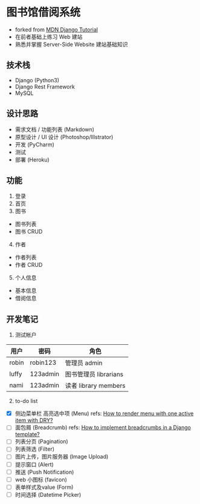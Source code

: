 # 图书馆借阅系统
- forked from [MDN Django Tutorial](https://developer.mozilla.org/en-US/docs/Learn/Server-side/Django)
- 在前者基础上练习 Web 建站
- 熟悉并掌握 Server-Side Website 建站基础知识

## 技术栈
- Django (Python3)
- Django Rest Framework
- MySQL

## 设计思路
- 需求文档 / 功能列表 (Markdown)
- 原型设计 / UI 设计 (Photoshop/Illstrator)
- 开发 (PyCharm)
- 测试 
- 部署 (Heroku)

## 功能
1. 登录
2. 首页
3. 图书
  - 图书列表
  - 图书 CRUD
4. 作者
  - 作者列表
  - 作者 CRUD
5. 个人信息
  - 基本信息
  - 借阅信息

## 开发笔记
1. 测试帐户

| 用户 | 密码 |角色 |
|----- | --- | --- |
|robin | robin123 | 管理员 admin |
|luffy | 123admin | 图书管理员 librarians |
|nami  | 123admin | 读者 library members |

2. to-do list
  -[x] 侧边菜单栏 高亮选中项 (Menu)
  refs: [How to render menu with one active item with DRY?](https://stackoverflow.com/questions/9793576/how-to-render-menu-with-one-active-item-with-dry)
  -[ ] 面包屑 (Breadcrumb)
  refs: [How to implement breadcrumbs in a Django template?](https://stackoverflow.com/questions/826889/how-to-implement-breadcrumbs-in-a-django-template)
  -[ ] 列表分页 (Pagination)
  -[ ] 列表筛选 (Filter)
  -[ ] 图片上传，图片服务器 (Image Upload)
  -[ ] 提示窗口 (Alert)
  -[ ] 推送 (Push Notification)
  -[ ] web 小图标 (favicon)
  -[ ] 表单样式及value (Form)
  -[ ] 时间选择 (Datetime Picker)
